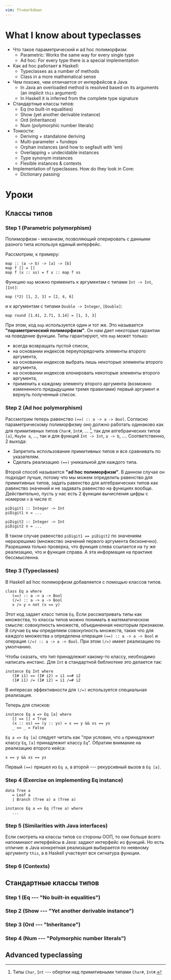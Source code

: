 ```yaml
---
vim: ft=markdown
---
```


What I know about typeclasses
=============================

* Что такое параметрический и ad hoc полиморфизм:
    - Parametric: Works the same way for every single type
    - Ad hoc: For every type there is a special implementation
* Как ad hoc работает в Haskell:
    - Typeclasses as a number of methods
    - Class in a more mathematical sense
* Чем похоже, чем отличается от интерфейсов в Java
    - In Java an overloaded method is resolved based on its arguments
      (an implicit `this` argument)
    - In Haskell it is inferred from the complete type signature
* Стандартные классы типов:
    - Eq (no built-in equalities)
    - Show (yet another derivable instance)
    - Ord (inheritance)
    - Num (polymorphic number literals)
* Тонкости:
    - Deriving + standalone deriving
    - Multi-parameter + fundeps
    - Orphan instances (and how to segfault with 'em)
    - Overlapping + undecidable instances
    - Type synonym instances
    - Flexible instances & contexts
* Implementation of typeclasses. How do they look in Core:
    - Dictionary passing

Уроки
=====

Классы типов
------------

### Step 1 (Parametric polymorphism)

Полиморфизм - механизм, позволяющий оперировать с данными
разного типа используя единый интерфейс.

Рассмотрим, к примеру:

    map :: (a -> b) -> [a] -> [b]
    map f [] = []
    map f (x :: xs) = f x :: map f xs

Функцию `map` можно применить к аргументам с типами `Int -> Int`, `[Int]`:

    map (*2) [1, 2, 3] = [2, 4, 6]

и к аргументам с типами `Double -> Integer`, `[Double]`:

    map round [1.41, 2.71, 3.14] = [1, 3, 3]

При этом, код `map` используется один и тот же. Это называется
**"параметрический полиморфизм"**. Он нам дает некоторые гарантии
на поведение функции. Типы гарантируют, что `map` может только:

* всегда возвращать пустой список,
* на основании индексов переупорядочить элементы второго аргумента,
* на основании индексов выбрать лишь некоторые элементы второго аргумента,
* на основании индексов клонировать некоторые элементы второго аргумента,
* применить к каждому элементу второго аргумента (возможно измененного предыдущими
  тремя правилами) первый аргумент и вернуть полученный список.

### Step 2 (Ad hoc polymorphism)

Рассмотрим теперь равенство `(==) :: a -> a -> Bool`. Согласно параметрическому
полиморфизму оно должно работать одинаково как для примитивных типов
`Char#`, `Int#`, ... [^1], так для алгебраических типов `[a]`, `Maybe a`, ...,
так и для функций `Int -> Int`, `a -> b`, .... Соответственно, 2 выхода:

* Запретить использование примитивных типов и все сравнивать по указателям.
* Сделать реализацию `(==)` уникальной для каждого типа.

Второй способ называется **"ad hoc полиморфизм"**. В данном случае он
подходит лучше, потому что мы можем определить равенство для примитивных
типов, задать равенство для алгебраических типов как равенство значений и
не задавать равенство на функциях вообще. Действительно, пусть у нас есть 2
функции вычисления цифры с номером `n` в числе $\pi$:

    piDigit1 :: Integer -> Int
    piDigit1 n = ...

    piDigit2 :: Integer -> Int
    piDigit2 n = ...

В таком случае равенство `piDigit1 == piDigit2` по значениям неразрешимо (множество
значений первого аргумента бесконечно). Разрешима только проверка, что функция слева
ссылается на ту же реализацию, что и функция справа. А эта информация на практике
бессмысленна.

[^1]: Типы `Char`, `Int` --- обертки над примитивными типами `Char#`, `Int#`.

### Step 3 (Typeclasses)

В Haskell ad hoc полиморфизм добавляется с помощью классов типов.

    class Eq a where
       (==) :: a -> a -> Bool
       (/=) :: a -> a -> Bool
       x /= y = not (x == y)

Этот код задает класс типов `Eq`. Если рассматривать типы как множества,
то классы типов можно понимать в математическом смысле: совокупность множеств,
объединенная некоторым признаком. В случае `Eq` мы определяем совокупность множеств,
таких что для каждого множества `a` определена операция `(==) :: a -> a -> Bool`
и операция `(/=) :: a -> a -> Bool`. При этом `(/=)` имеет реализацию по умолчанию.

Чтобы сказать, что тип принадлежит какому-то классу, необходимо написать инстанс.
Для `Int` в стандартной библиотеке это делается так:

    instance Eq Int where
       (I# i1) == (I# i2) = i1 ==# i2
       (I# i1) /= (I# i2) = i1 /=# i2

В интересах эффективности для `(/=)` используется специальная реализация.

Теперь для списков:

    instance Eq a => Eq [a] where
       [] == [] = True
       (x :: xs) == (y :: ys) = x == y && xs == ys
       _ == _ = False

`Eq a => Eq [a]` следует читать как "при условии, что `a` принадлежит классу `Eq`,
`[a]` принадлежит классу `Eq`". Обратим внимание на реализацию второго кейса:

    x == y && xs == ys

Первый `(==)` пришел из `Eq a`, а второй --- рекурсивный вызов в `Eq [a]`.

### Step 4 (Exercise on implementing Eq instance)

    data Tree a
       = Leaf a
       | Branch (Tree a) a (Tree a)

    instance Eq a => Eq (Tree a) where
       ...

### Step 5 (Similarities with Java interfaces)

Если смотреть на классы типов со стороны ООП, то они больше всего напоминают
интерфейсы в Java: задают интерфейс из функций. Но есть отличие: в Java
конкретная реализация выбирается по неявному аргументу `this`, а в Haskell
участвует вся сигнатура функции.

### Step 6 (Contexts)

Стандартные классы типов
------------------------

### Step 1 (Eq --- "No built-in equalities")

### Step 2 (Show --- "Yet another derivable instance")

### Step 3 (Ord --- "Inheritance")

### Step 4 (Num --- "Polymorphic number literals")

Advanced typeclassing
---------------------
